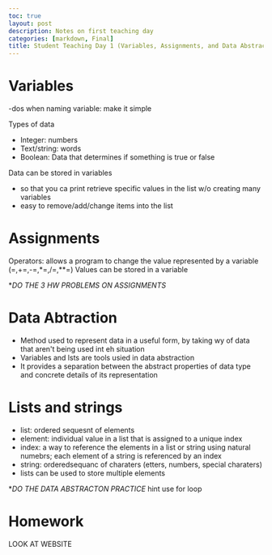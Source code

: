 ```yaml
---
toc: true
layout: post
description: Notes on first teaching day
categories: [markdown, Final]
title: Student Teaching Day 1 (Variables, Assignments, and Data Abstractions)
---
```


# Variables
-dos when naming variable: make it simple

Types of data
- Integer: numbers
- Text/string: words
- Boolean: Data that determines if something is true or false

Data can be stored in variables
- so that you ca print retrieve specific values in the list w/o creating many variables
- easy to remove/add/change items into the list

# Assignments
Operators: allows a program to change the value represented by a variable (=,+=,-=,*=,/=,**=)
Values can be stored in a variable

**DO THE 3 HW PROBLEMS ON ASSIGNMENTS*

# Data Abtraction
- Method used to represent data in a useful form, by taking wy of data that aren't being used int eh situation
- Variables and lsts are tools usied in data abstraction
- It provides a separation between the abstract properties of data type and concrete details of its representation

# Lists and strings
- list: ordered sequesnt of elements
- element: individual value in a list that is assigned to a unique index
- index: a way to reference the elements in a list or string using natural numebrs; each element of a string is referenced by an index
- string: orderedsequanc of charaters (etters, numbers, special charaters)
- lists can be used to store multiple elements

**DO THE DATA ABSTRACTON PRACTICE* hint use for loop

# Homework
LOOK AT WEBSITE
